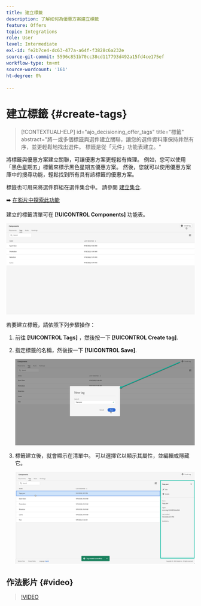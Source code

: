 ```yaml
---
title: 建立標籤
description: 了解如何為優惠方案建立標籤
feature: Offers
topic: Integrations
role: User
level: Intermediate
exl-id: fe2b7ce4-dc63-477a-a64f-f3828c6a232e
source-git-commit: 5596c851b70cc38cd117793d492a15fd4ce175ef
workflow-type: tm+mt
source-wordcount: '161'
ht-degree: 0%

---
```


# 建立標籤 {#create-tags}

>[!CONTEXTUALHELP]
>id="ajo_decisioning_offer_tags"
>title="標籤"
>abstract="將一或多個標籤與選件建立關聯，讓您的選件資料庫保持井然有序，並更輕鬆地找出選件。 標籤是從「元件」功能表建立。"

將標籤與優惠方案建立關聯，可讓優惠方案更輕鬆有條理。 例如，您可以使用「黑色星期五」標籤來標示黑色星期五優惠方案。 然後，您就可以使用優惠方案庫中的搜尋功能，輕鬆找到所有具有該標籤的優惠方案。

標籤也可用來將選件群組在選件集合中。 請參閱 [建立集合](../offer-library/creating-collections.md).

➡️ [在影片中探索此功能](#video)

建立的標籤清單可在 **[!UICONTROL Components]** 功能表。

![](../assets/tags_list.png)

若要建立標籤，請依照下列步驟操作：

1. 前往 **[!UICONTROL Tags]** ，然後按一下 **[!UICONTROL Create tag]**.

1. 指定標籤的名稱，然後按一下 **[!UICONTROL Save]**.

   ![](../assets/tags_create.png)

1. 標籤建立後，就會顯示在清單中。 可以選擇它以顯示其屬性，並編輯或隱藏它。

   ![](../assets/tags_created.png)

## 作法影片 {#video}

>[!VIDEO](https://video.tv.adobe.com/v/329374?quality=12)
